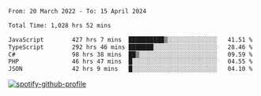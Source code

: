 <!--START_SECTION:waka-->

```txt
From: 20 March 2022 - To: 15 April 2024

Total Time: 1,028 hrs 52 mins

JavaScript        427 hrs 7 mins  ██████████▒░░░░░░░░░░░░░░   41.51 %
TypeScript        292 hrs 46 mins ███████░░░░░░░░░░░░░░░░░░   28.46 %
C#                98 hrs 38 mins  ██▒░░░░░░░░░░░░░░░░░░░░░░   09.59 %
PHP               46 hrs 47 mins  █░░░░░░░░░░░░░░░░░░░░░░░░   04.55 %
JSON              42 hrs 9 mins   █░░░░░░░░░░░░░░░░░░░░░░░░   04.10 %
```

<!--END_SECTION:waka-->
[![spotify-github-profile](https://spotify-github-profile.vercel.app/api/view?uid=c00zprrvy9xiloa9qnco3hmng&cover_image=true&theme=novatorem&show_offline=false&background_color=121212&bar_color=53b14f&bar_color_cover=false)](https://spotify-github-profile.vercel.app/api/view?uid=c00zprrvy9xiloa9qnco3hmng&redirect=true)



